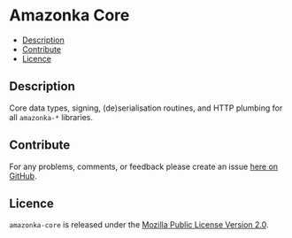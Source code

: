 # Amazonka Core

* [Description](#description)
* [Contribute](#contribute)
* [Licence](#licence)

## Description

Core data types, signing, (de)serialisation routines, and HTTP plumbing for all
`amazonka-*` libraries.


## Contribute

For any problems, comments, or feedback please create an issue [here on GitHub](https://github.com/brendanhay/amazonka/issues).


## Licence

`amazonka-core` is released under the [Mozilla Public License Version 2.0](http://www.mozilla.org/MPL/).
